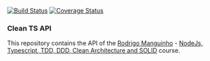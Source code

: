 [![Build Status](https://www.travis-ci.com/leonardopliski/clean-ts-api.svg?branch=main)](https://www.travis-ci.com/leonardopliski/clean-ts-api)
[![Coverage Status](https://coveralls.io/repos/github/leonardopliski/clean-ts-api/badge.svg)](https://coveralls.io/github/leonardopliski/clean-ts-api)

### **Clean TS API**

This repository contains the API of the [Rodrigo Manguinho](https://www.udemy.com/user/mumshad-mannambeth/) - [NodeJs, Typescript, TDD, DDD, Clean Architecture and SOLID](https://www.udemy.com/course/tdd-com-mango/) course.

